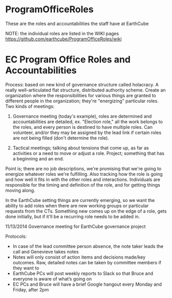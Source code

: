 ProgramOfficeRoles
==================

These are the roles and accountabilities the staff have at EarthCube

NOTE: the individual roles are listed in the WIKI pages <https://github.com/earthcube/ProgramOfficeRoles/wiki>

# EC Program Office Roles and Accountabilities

Process: based on new kind of governance structure called holacracy. A really well-articulated flat structure, distributed authority scheme. Create an organization where the responsibilities for various things are granted to different people in the organization; they're "energizing" particular roles.
Two kinds of meetings:


1) Governance meeting (today's example), roles are determined and accountabilities are detailed, ex. "Election role," all the work belongs to the roles, and every person is destined to have multiple roles. Can volunteer, and/or they may be assigned by the lead link if certain roles are not being filled (don't determine the role).


2) Tactical meetings; talking about tensions that come up, as far as activities or a need to move or adjust a role.
Project; something that has a beginning and an end.


Point is; there are no job descriptions, we're promising that we're going to energize whatever roles we're fulfilling. Also tracking how the role is going and how well it fits in with the other roles and interactions. Individuals are responsible for the timing and definition of the role, and for getting things moving along.


In the EarthCube setting things are currently emerging, so we want the ability to add roles when there are new working groups or particular requests from the CTs. Something new comes up on the edge of a role, gets done initially, but if it'll be a recurring role needs to be added in.


11/13/2014
Governance meeting for EarthCube governance project


Protocols:
* In case of the lead committee person absence, the note taker leads the call and Genevieve takes notes
* Notes will only consist of action items and decisions made/key outcomes. Raw, detailed notes can be taken by committee members if they want to
* EarthCube PCs will post weekly reports to Slack so that Bruce and everyone is aware of what’s going on
* EC PCs and Bruce will have a brief Google hangout every Monday and Friday, after 2pm
